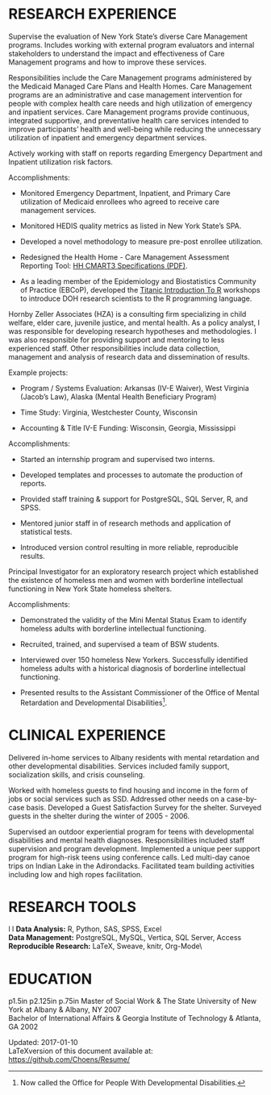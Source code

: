 RESEARCH EXPERIENCE
===================

Supervise the evaluation of New York State’s diverse Care Management
programs. Includes working with external program evaluators and internal
stakeholders to understand the impact and effectiveness of Care
Management programs and how to improve these services.

Responsibilities include the Care Management programs administered by
the Medicaid Managed Care Plans and Health Homes. Care Management
programs are an administrative and case management intervention for
people with complex health care needs and high utilization of emergency
and inpatient services. Care Management programs provide continuous,
integrated supportive, and preventative health care services intended to
improve participants’ health and well-being while reducing the
unnecessary utilization of inpatient and emergency department services.

Actively working with staff on reports regarding Emergency Department
and Inpatient utilization risk factors.

Accomplishments:

-   Monitored Emergency Department, Inpatient, and Primary Care
    utilization of Medicaid enrollees who agreed to receive care
    management services.

-   Monitored HEDIS quality metrics as listed in New York State’s SPA.

-   Developed a novel methodology to measure pre-post
    enrollee utilization.

-   Redesigned the Health Home - Care Management Assessment Reporting
    Tool: [HH CMART3
    Specifications (PDF)](https://www.health.ny.gov/health_care/medicaid/program/medicaid_health_homes/assessment_quality_measures/docs/hh_cmart_specs_v3.pdf).

-   As a leading member of the Epidemiology and Biostatistics Community
    of Practice (EBCoP), developed the [Titanic Introduction To
    R](http://choens.github.io/titanic/) workshops to introduce DOH
    research scientists to the R programming language.

Hornby Zeller Associates (HZA) is a consulting firm specializing in
child welfare, elder care, juvenile justice, and mental health. As a
policy analyst, I was responsible for developing research hypotheses and
methodologies. I was also responsible for providing support and
mentoring to less experienced staff. Other responsibilities include data
collection, management and analysis of research data and dissemination
of results.

Example projects:

-   Program / Systems Evaluation: Arkansas (IV-E Waiver), West Virginia
    (Jacob’s Law), Alaska (Mental Health Beneficiary Program)

-   Time Study: Virginia, Westchester County, Wisconsin

-   Accounting & Title IV-E Funding: Wisconsin, Georgia, Mississippi

Accomplishments:

-   Started an internship program and supervised two interns.

-   Developed templates and processes to automate the production
    of reports.

-   Provided staff training & support for PostgreSQL, SQL Server, R,
    and SPSS.

-   Mentored junior staff in of research methods and application of
    statistical tests.

-   Introduced version control resulting in more reliable,
    reproducible results.

Principal Investigator for an exploratory research project which
established the existence of homeless men and women with borderline
intellectual functioning in New York State homeless shelters.

Accomplishments:

-   Demonstrated the validity of the Mini Mental Status Exam to identify
    homeless adults with borderline intellectual functioning.

-   Recruited, trained, and supervised a team of BSW students.

-   Interviewed over 150 homeless New Yorkers. Successfully identified
    homeless adults with a historical diagnosis of borderline
    intellectual functioning.

-   Presented results to the Assistant Commissioner of the Office of
    Mental Retardation and Developmental Disabilities[^1].

CLINICAL EXPERIENCE
===================

Delivered in-home services to Albany residents with mental retardation
and other developmental disabilities. Services included family support,
socialization skills, and crisis counseling.

Worked with homeless guests to find housing and income in the form of
jobs or social services such as SSD. Addressed other needs on a
case-by-case basis. Developed a Guest Satisfaction Survey for the
shelter. Surveyed guests in the shelter during the winter of 2005 -
2006.

Supervised an outdoor experiential program for teens with developmental
disabilities and mental health diagnoses. Responsibilities included
staff supervision and program development. Implemented a unique peer
support program for high-risk teens using conference calls. Led
multi-day canoe trips on Indian Lake in the Adirondacks. Facilitated
team building activities including low and high ropes facilitation.

RESEARCH TOOLS
==============

<span>l l</span> <span>**Data Analysis:**</span> R, Python, SAS, SPSS,
Excel\
<span>**Data Management:**</span> PostgreSQL, MySQL, Vertica, SQL
Server, Access\
<span>**Reproducible Research:**</span> LaTeX, Sweave, knitr, Org-Mode\

EDUCATION
=========

<span>p<span>1.5in</span> p<span>2.125in</span>
p<span>.75in</span></span> Master of Social Work & The State University
of New York at Albany & Albany, NY 2007\
Bachelor of International Affairs & Georgia Institute of Technology &
Atlanta, GA 2002

Updated: 2017-01-10\
LaTeXversion of this document available at:
<https://github.com/Choens/Resume/>

[^1]: Now called the Office for People With Developmental Disabilities.
